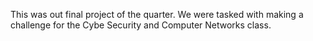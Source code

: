 This was out final project of the quarter.  We were tasked with making a challenge for the Cybe Security and Computer Networks class.
